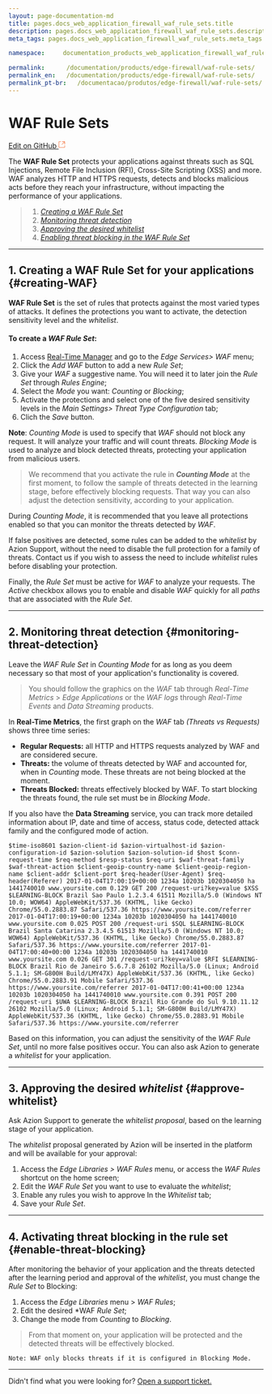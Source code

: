 ```yaml
---
layout: page-documentation-md
title: pages.docs_web_application_firewall_waf_rule_sets.title
description: pages.docs_web_application_firewall_waf_rule_sets.description
meta_tags: pages.docs_web_application_firewall_waf_rule_sets.meta_tags

namespace:     documentation_products_web_application_firewall_waf_rule_sets

permalink:      /documentation/products/edge-firewall/waf-rule-sets/
permalink_en:   /documentation/products/edge-firewall/waf-rule-sets/
permalink_pt-br:   /documentacao/produtos/edge-firewall/waf-rule-sets/
---
```

# WAF Rule Sets

[Edit on GitHub <svg width="14" height="14" xmlns="http://www.w3.org/2000/svg"><g fill="none" stroke="#F3652B"><path d="M4.81.71H.672v11.43H12.1V8.001" stroke-width=".8"/><path d="M6.87.786h5.155V5.94M6.31 6.5L12.026.786"/></g></svg>](https://github.com/aziontech/docs_en/edit/master/edge-firewall/waf-rule-sets/index.md)

The **WAF Rule Set** protects your applications against threats such as SQL Injections, Remote File Inclusion (RFI), Cross-Site Scripting (XSS) and more. WAF analyzes HTTP and HTTPS requests, detects and blocks malicious acts before they reach your infrastructure, without impacting the performance of your applications.

> 1. *[Creating a WAF Rule Set](#creating-WAF)*
> 3. *[Monitoring threat detection](#monitoring-threat-detection)*
> 4. *[Approving the desired whitelist](#approve-whitelist)*
> 5. *[Enabling threat blocking in the WAF Rule Set](#enable-threat-blocking)*

---

## 1. **Creating a WAF Rule Set for your applications** {#creating-WAF}

**WAF Rule Set** is the set of rules that protects against the most varied types of attacks. It defines the protections you want to activate, the detection sensitivity level and the *whitelist*.

#### To create a *WAF Rule Set*:

1.  Access [Real-Time Manager](https://manager.azion.com/) and go to the *Edge Services> WAF* menu;
2.  Click the *Add WAF* button to add a new *Rule Set*;
3.  Give your *WAF* a suggestive name. You will need it to later join the *Rule Set* through *Rules Engine*;
4.  Select the *Mode* you want: *Counting* or *Blocking*;
5.  Activate the protections and select one of the five desired sensitivity levels in the *Main Settings> Threat Type Configuration* tab;
6.  Clich the *Save* button.

**Note**: *Counting Mode* is used to specify that *WAF* should not block any request. It will analyze your traffic and will count threats. *Blocking Mode* is used to analyze and block detected threats, protecting your application from malicious users.

> We recommend that you activate the rule in _**Counting Mode**_ at the first moment, to follow the sample of threats detected in the learning stage, before effectively blocking requests. That way you can also adjust the detection sensitivity, according to your application.

During *Counting Mode*, it is recommended that you leave all protections enabled so that you can monitor the threats detected by *WAF*.

If false positives are detected, some rules can be added to the *whitelist* by Azion Support, without the need to disable the full protection for a family of threats. Contact us if you wish to assess the need to include *whitelist* rules before disabling your protection.

Finally, the *Rule Set* must be active for *WAF* to analyze your requests. The *Active* checkbox allows you to enable and disable *WAF* quickly for all *paths* that are associated with the *Rule Set*.

---

## 2. **Monitoring threat detection** {#monitoring-threat-detection}

Leave the *WAF Rule Set* in *Counting Mode* for as long as you deem necessary so that most of your application's functionality is covered. 

> You should follow the graphics on the *WAF* tab through *Real-Time Metrics* > *Edge Applications* or the *WAF logs* through *Real-Time Events* and *Data Streaming* products. 

In **Real-Time Metrics**, the first graph on the *WAF* tab *(Threats vs Requests)* shows three time series:

*   **Regular Requests:** all HTTP and HTTPS requests analyzed by WAF and are considered secure.
*   **Threats:** the volume of threats detected by WAF and accounted for, when in *Counting* mode. These threats are not being blocked at the moment.
*   **Threats Blocked:** threats effectively blocked by WAF. To start blocking the threats found, the rule set must be in *Blocking Mode*.

If you also have the **Data Streaming** service, you can track more detailed information about IP, date and time of access, status code, detected attack family and the configured mode of action.

~~~
$time-iso8601 $azion-client-id $azion-virtualhost-id $azion-configuration-id $azion-solution $azion-solution-id $host $conn-request-time $req-method $resp-status $req-uri $waf-threat-family $waf-threat-action $client-geoip-country-name $client-geoip-region-name $client-addr $client-port $req-header(User-Agent) $req-header(Referer) 2017-01-04T17:00:19+00:00 1234a 10203b 1020304050 ha 1441740010 www.yoursite.com 0.129 GET 200 /request-uri?key=value $XSS $LEARNING-BLOCK Brazil Sao Paulo 1.2.3.4 61511 Mozilla/5.0 (Windows NT 10.0; WOW64) AppleWebKit/537.36 (KHTML, like Gecko) Chrome/55.0.2883.87 Safari/537.36 https://www.yoursite.com/referrer 2017-01-04T17:00:19+00:00 1234a 10203b 1020304050 ha 1441740010 www.yoursite.com 0.025 POST 200 /request-uri $SQL $LEARNING-BLOCK Brazil Santa Catarina 2.3.4.5 61513 Mozilla/5.0 (Windows NT 10.0; WOW64) AppleWebKit/537.36 (KHTML, like Gecko) Chrome/55.0.2883.87 Safari/537.36 https://www.yoursite.com/referrer 2017-01-04T17:00:40+00:00 1234a 10203b 1020304050 ha 1441740010 www.yoursite.com 0.026 GET 301 /request-uri?key=value $RFI $LEARNING-BLOCK Brazil Rio de Janeiro 5.6.7.8 26102 Mozilla/5.0 (Linux; Android 5.1.1; SM-G800H Build/LMY47X) AppleWebKit/537.36 (KHTML, like Gecko) Chrome/55.0.2883.91 Mobile Safari/537.36 https://www.yoursite.com/referrer 2017-01-04T17:00:41+00:00 1234a 10203b 1020304050 ha 1441740010 www.yoursite.com 0.391 POST 200 /request-uri $UWA $LEARNING-BLOCK Brazil Rio Grande do Sul 9.10.11.12 26102 Mozilla/5.0 (Linux; Android 5.1.1; SM-G800H Build/LMY47X) AppleWebKit/537.36 (KHTML, like Gecko) Chrome/55.0.2883.91 Mobile Safari/537.36 https://www.yoursite.com/referrer
~~~

Based on this information, you can adjust the sensitivity of the *WAF Rule Set*, until no more false positives occur. You can also ask Azion to generate a *whitelist* for your application.

---

## 3. **Approving the desired *whitelist*** {#approve-whitelist}

Ask Azion Support to generate the *whitelist proposal*, based on the learning stage of your application.

The *whitelist* proposal generated by Azion will be inserted in the platform and will be available for your approval:

1.  Access the *Edge Libraries > WAF Rules* menu, or access the *WAF Rules* shortcut on the home screen;
2.  Edit the *WAF Rule Set* you want to use to evaluate the *whitelist*;
3.   Enable any rules you wish to approve In the *Whitelist* tab;
4.  Save your *Rule Set*.

---

## 4. **Activating threat blocking in the rule set** {#enable-threat-blocking}

After monitoring the behavior of your application and the threats detected after the learning period and approval of the *whitelist*, you must change the *Rule Set* to Blocking:

1.  Access the *Edge Libraries* menu > *WAF Rules*;
2.  Edit the desired *WAF *Rule Set*;
3.  Change the mode from *Counting* to *Blocking*.

> From that moment on, your application will be protected and the detected threats will be effectively blocked.

~~~
Note: WAF only blocks threats if it is configured in Blocking Mode.
~~~

---

Didn't find what you were looking for? [Open a support ticket.](https://tickets.azion.com/)

